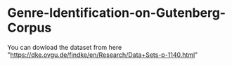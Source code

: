 # Genre-Identification-on-Gutenberg-Corpus

You can dowload the dataset from here "https://dke.ovgu.de/findke/en/Research/Data+Sets-p-1140.html"
